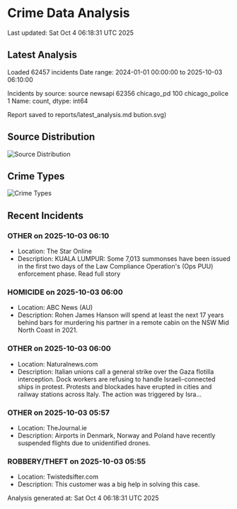 # Crime Data Analysis
Last updated: Sat Oct  4 06:18:31 UTC 2025

## Latest Analysis

Loaded 62457 incidents
Date range: 2024-01-01 00:00:00 to 2025-10-03 06:10:00

Incidents by source:
source
newsapi           62356
chicago_pd          100
chicago_police        1
Name: count, dtype: int64

Report saved to reports/latest_analysis.md
bution.svg)

## Source Distribution
![Source Distribution](images/source_distribution.svg)

## Crime Types
![Crime Types](images/crime_types.svg)

## Recent Incidents

### OTHER on 2025-10-03 06:10
- Location: The Star Online
- Description: KUALA LUMPUR: Some 7,013 summonses have been issued in the first two days of the Law Compliance Operation's (Ops PUU) enforcement phase. Read full story


### HOMICIDE on 2025-10-03 06:00
- Location: ABC News (AU)
- Description: Rohen James Hanson will spend at least the next 17 years behind bars for murdering his partner in a remote cabin on the NSW Mid North Coast in 2021.


### OTHER on 2025-10-03 06:00
- Location: Naturalnews.com
- Description: Italian unions call a general strike over the Gaza flotilla interception. Dock workers are refusing to handle Israeli-connected ships in protest. Protests and blockades have erupted in cities and railway stations across Italy. The action was triggered by Isra…


### OTHER on 2025-10-03 05:57
- Location: TheJournal.ie
- Description: Airports in Denmark, Norway and Poland have recently suspended flights due to unidentified drones.


### ROBBERY/THEFT on 2025-10-03 05:55
- Location: Twistedsifter.com
- Description: This customer was a big help in solving this case.

Analysis generated at: Sat Oct  4 06:18:31 UTC 2025
